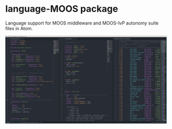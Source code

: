 # language-MOOS package

Language support for MOOS middleware and MOOS-IvP autonomy suite files in Atom.

![Screenshot of the highlighting](Screenshot.v0.1.0.png)
